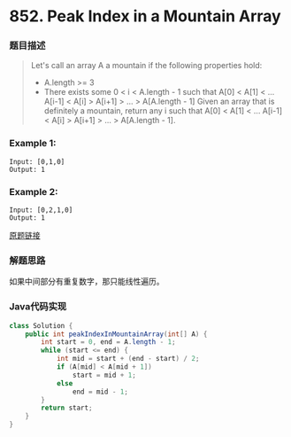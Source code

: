 # 852. Peak Index in a Mountain Array
### 题目描述

> Let's call an array A a mountain if the following properties hold:
>- A.length >= 3
>- There exists some 0 < i < A.length - 1 such that A[0] < A[1] < ... A[i-1] < A[i] > A[i+1] > ... > A[A.length - 1] 
> Given an array that is definitely a mountain, return any i such that A[0] < A[1] < ... A[i-1] < A[i] > A[i+1] > ... > A[A.length - 1].

### Example 1:

    Input: [0,1,0]
    Output: 1

### Example 2:

    Input: [0,2,1,0]
    Output: 1

[原题链接](https://leetcode.com/problems/peak-index-in-a-mountain-array/)



### 解题思路
如果中间部分有重复数字，那只能线性遍历。


### Java代码实现

``` java
class Solution {
    public int peakIndexInMountainArray(int[] A) {
        int start = 0, end = A.length - 1;
        while (start <= end) {
            int mid = start + (end - start) / 2;
            if (A[mid] < A[mid + 1])
                start = mid + 1;
            else
                end = mid - 1;
        }
        return start;
    }
}
```